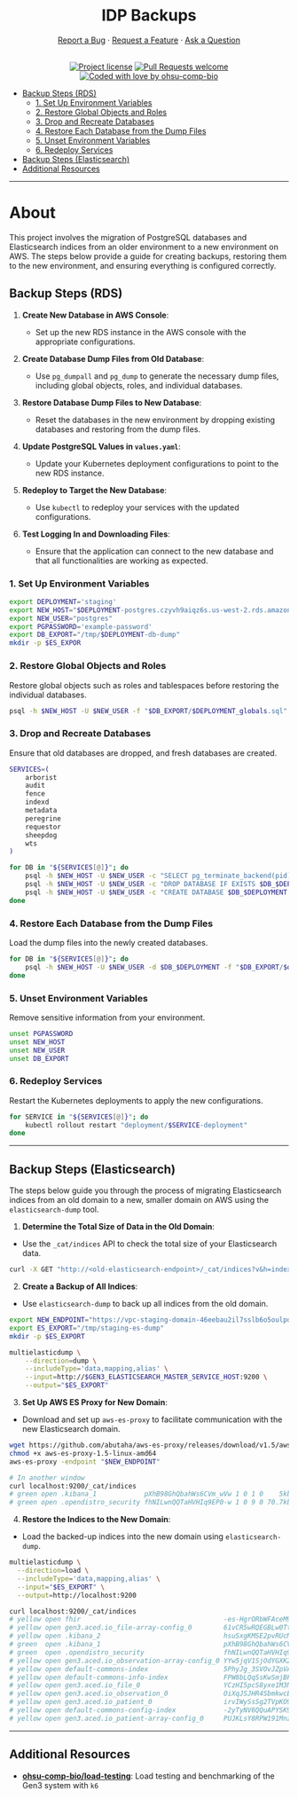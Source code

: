 <h1 align="center">
  IDP Backups
</h1>

<div align="center">
  <a href="https://github.com/ohsu-comp-bio/idp-backups/issues/new?assignees=&labels=bug&template=01_BUG_REPORT.md&title=bug%3A+">Report a Bug</a>
  ·
  <a href="https://github.com/ohsu-comp-bio/idp-backups/issues/new?assignees=&labels=enhancement&template=02_FEATURE_REQUEST.md&title=feat%3A+">Request a Feature</a>
  ·
  <a href="https://github.com/ohsu-comp-bio/idp-backups/discussions">Ask a Question</a>
</div>

<div align="center">
<br />

[![Project license](https://img.shields.io/github/license/ohsu-comp-bio/idp-backups.svg)](LICENSE)
[![Pull Requests welcome](https://img.shields.io/badge/PRs-welcome-ff69b4.svg)](https://github.com/ohsu-comp-bio/idp-backups/issues?q=is%3Aissue+is%3Aopen+label%3A%22help+wanted%22)
[![Coded with love by ohsu-comp-bio](https://img.shields.io/badge/Coded%20with%20%E2%99%A5%20by-OHSU_Comp_Bio-blue)](https://github.com/ohsu-comp-bio)

</div>

- [Backup Steps (RDS)](#backup-steps-rds)
    - [1. Set Up Environment Variables](#1-set-up-environment-variables)
    - [2. Restore Global Objects and Roles](#2-restore-global-objects-and-roles)
    - [3. Drop and Recreate Databases](#3-drop-and-recreate-databases)
    - [4. Restore Each Database from the Dump Files](#4-restore-each-database-from-the-dump-files)
    - [5. Unset Environment Variables](#5-unset-environment-variables)
    - [6. Redeploy Services](#6-redeploy-services)
- [Backup Steps (Elasticsearch)](#backup-steps-elasticsearch)
- [Additional Resources](#additional-resources)

---

<!-- omit in toc -->
# About

This project involves the migration of PostgreSQL databases and Elasticsearch indices from an older environment to a new environment on AWS. The steps below provide a guide for creating backups, restoring them to the new environment, and ensuring everything is configured correctly.

## Backup Steps (RDS)

1. **Create New Database in AWS Console**:
    - Set up the new RDS instance in the AWS console with the appropriate configurations.

2. **Create Database Dump Files from Old Database**:
    - Use `pg_dumpall` and `pg_dump` to generate the necessary dump files, including global objects, roles, and individual databases.

3. **Restore Database Dump Files to New Database**:
    - Reset the databases in the new environment by dropping existing databases and restoring from the dump files.

4. **Update PostgreSQL Values in `values.yaml`**:
    - Update your Kubernetes deployment configurations to point to the new RDS instance.

5. **Redeploy to Target the New Database**:
    - Use `kubectl` to redeploy your services with the updated configurations.

6. **Test Logging In and Downloading Files**:
    - Ensure that the application can connect to the new database and that all functionalities are working as expected.

### 1. Set Up Environment Variables

```sh
export DEPLOYMENT='staging'
export NEW_HOST="$DEPLOYMENT-postgres.czyvh9aiqz6s.us-west-2.rds.amazonaws.com"
export NEW_USER="postgres"
export PGPASSWORD='example-password'
export DB_EXPORT="/tmp/$DEPLOYMENT-db-dump"
mkdir -p $ES_EXPOR
```

### 2. Restore Global Objects and Roles

Restore global objects such as roles and tablespaces before restoring the individual databases.

```sh
psql -h $NEW_HOST -U $NEW_USER -f "$DB_EXPORT/$DEPLOYMENT_globals.sql"
```

### 3. Drop and Recreate Databases

Ensure that old databases are dropped, and fresh databases are created.

```sh
SERVICES=(
    arborist
    audit
    fence
    indexd
    metadata
    peregrine
    requestor
    sheepdog
    wts
)

for DB in "${SERVICES[@]}"; do
    psql -h $NEW_HOST -U $NEW_USER -c "SELECT pg_terminate_backend(pid) FROM pg_stat_activity WHERE datname = '$DB_$DEPLOYMENT' AND pid <> pg_backend_pid();"
    psql -h $NEW_HOST -U $NEW_USER -c "DROP DATABASE IF EXISTS $DB_$DEPLOYMENT;"
    psql -h $NEW_HOST -U $NEW_USER -c "CREATE DATABASE $DB_$DEPLOYMENT OWNER $NEW_USER;"
done
```

### 4. Restore Each Database from the Dump Files

Load the dump files into the newly created databases.

```sh
for DB in "${SERVICES[@]}"; do
    psql -h $NEW_HOST -U $NEW_USER -d $DB_$DEPLOYMENT -f "$DB_EXPORT/$db"
done
```

### 5. Unset Environment Variables

Remove sensitive information from your environment.

```sh
unset PGPASSWORD
unset NEW_HOST
unset NEW_USER
unset DB_EXPORT
```

### 6. Redeploy Services

Restart the Kubernetes deployments to apply the new configurations.

```sh
for SERVICE in "${SERVICES[@]}"; do
    kubectl rollout restart "deployment/$SERVICE-deployment"
done
```

---

## Backup Steps (Elasticsearch)

The steps below guide you through the process of migrating Elasticsearch
indices from an old domain to a new, smaller domain on AWS using the
`elasticsearch-dump` tool.

1. **Determine the Total Size of Data in the Old Domain**:

- Use the `_cat/indices` API to check the total size of your Elasticsearch data.

```sh
curl -X GET "http://<old-elasticsearch-endpoint>/_cat/indices?v&h=index,store.size"
```

2. **Create a Backup of All Indices**:

- Use `elasticsearch-dump` to back up all indices from the old domain.

```sh
export NEW_ENDPOINT="https://vpc-staging-domain-46eebau2il7sslb6o5oulpd2bi.us-west-2.es.amazonaws.com"
export ES_EXPORT="/tmp/staging-es-dump"
mkdir -p $ES_EXPORT

multielasticdump \
    --direction=dump \
    --includeType='data,mapping,alias' \
    --input=http://$GEN3_ELASTICSEARCH_MASTER_SERVICE_HOST:9200 \
    --output="$ES_EXPORT"
```
            
3. **Set Up AWS ES Proxy for New Domain**:

- Download and set up `aws-es-proxy` to facilitate communication with the new Elasticsearch domain.

```sh
wget https://github.com/abutaha/aws-es-proxy/releases/download/v1.5/aws-es-proxy-1.5-linux-amd64
chmod +x aws-es-proxy-1.5-linux-amd64
aws-es-proxy -endpoint "$NEW_ENDPOINT"

# In another window
curl localhost:9200/_cat/indices
# green open .kibana_1            pXhB98GhQbahWs6CVm_wVw 1 0 1 0    5kb    5kb
# green open .opendistro_security fhNILwnQQTaHVHIq9EP0-w 1 0 9 0 70.7kb 70.7kb
```

4.  **Restore the Indices to the New Domain**:

- Load the backed-up indices into the new domain using `elasticsearch-dump`.

```sh
multielasticdump \
  --direction=load \
  --includeType='data,mapping,alias' \
  --input="$ES_EXPORT" \
  --output=http://localhost:9200

curl localhost:9200/_cat/indices
# yellow open fhir                                    -es-HgrORbWFAceM9HHkQQ 5 1   0 0    1kb    1kb
# yellow open gen3.aced.io_file-array-config_0        61vCR5wRQEGBLw0TtGiRQA 5 1   1 0  5.2kb  5.2kb
# yellow open .kibana_2                               hsuSxgKMSE2pvRUcMyCBRA 5 1   0 0    1kb    1kb
# green  open .kibana_1                               pXhB98GhQbahWs6CVm_wVw 1 0   1 0    5kb    5kb
# green  open .opendistro_security                    fhNILwnQQTaHVHIq9EP0-w 1 0   9 0 70.7kb 70.7kb
# yellow open gen3.aced.io_observation-array-config_0 YYw5jqV1SjOdYGXK2ftrtQ 5 1   1 0  5.1kb  5.1kb
# yellow open default-commons-index                   5PhyJg_3SVOvJZpVAbNptQ 5 1   5 0 64.2kb 64.2kb
# yellow open default-commons-info-index              FPW8bLQqSsKwSmjBFYlGVQ 5 1  26 0 17.1kb 17.1kb
# yellow open gen3.aced.io_file_0                     YCzHI5pcS8yxe1M3NA2NAA 5 1 971 0  1.6mb  1.6mb
# yellow open gen3.aced.io_observation_0              OiXqJSJHR4SbmkwcEYkZbA 5 1   0 0    1kb    1kb
# yellow open gen3.aced.io_patient_0                  irvIWySsSg2TVpKO91D_jw 5 1  13 0   34kb   34kb
# yellow open default-commons-config-index            -2yTyNV6QQuAPYSK9fyLYw 5 1   1 0  4.2kb  4.2kb
# yellow open gen3.aced.io_patient-array-config_0     PUJKLsY8RPW191Mnzed-9Q 5 1   1 0  4.8kb  4.8kb
```

---
            
## Additional Resources    

- **[ohsu-comp-bio/load-testing](https://github.com/ohsu-comp-bio/load-testing)**: Load testing and benchmarking of the Gen3 system with `k6`
